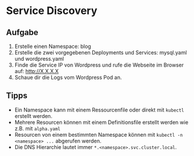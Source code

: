 # Service Discovery

## Aufgabe

1. Erstelle einen Namespace: blog
2. Erstelle die zwei vorgegebenen Deployments und Services: mysql.yaml und wordpress.yaml
3. Finde die Service IP von Wordpress und rufe die Webseite im Browser auf: http://X.X.X.X
4. Schaue dir die Logs vom Wordpress Pod an.

## Tipps

* Ein Namespace kann mit einem Ressourcenfile oder direkt mit `kubectl` erstellt werden.
* Mehrere Resourcen können mit einem Definitionsfile erstellt werden wie z.B. mit `alpha.yaml`
* Resourcen von einem bestimmten Namespace können mit `kubectl -n <namespace> ...` abgerufen werden.
* Die DNS Hierarchie lautet immer `*.<namespace>.svc.cluster.local`.

